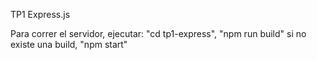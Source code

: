 TP1 Express.js

Para correr el servidor, ejecutar:
"cd tp1-express",
"npm run build" si no existe una build,
"npm start"
